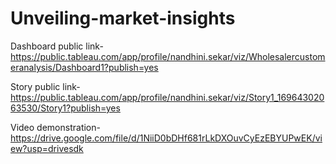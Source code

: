 # Unveiling-market-insights


Dashboard public link-https://public.tableau.com/app/profile/nandhini.sekar/viz/Wholesalercustomeranalysis/Dashboard1?publish=yes

Story public link-https://public.tableau.com/app/profile/nandhini.sekar/viz/Story1_16964302063530/Story1?publish=yes

Video demonstration-https://drive.google.com/file/d/1NiiD0bDHf681rLkDXOuvCyEzEBYUPwEK/view?usp=drivesdk

